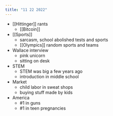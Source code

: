 ```yaml
---
title: "11 22 2022"
---
```

- [[Hittinger]] rants
	- [[Bitcoin]]
- [[Sports]]
	- sarcasm, school abolished tests and sports
	- [[Olympics]] random sports and teams
- Wallace interview
	- pink unicorn
	- sitting on desk
- STEM
	- STEM was big a few years ago
	- introduction in middle school
- Market
	- child labor in sweat shops
	- buying stuff made by kids
- America
	- #1 in guns
	- #1 in teen pregnancies